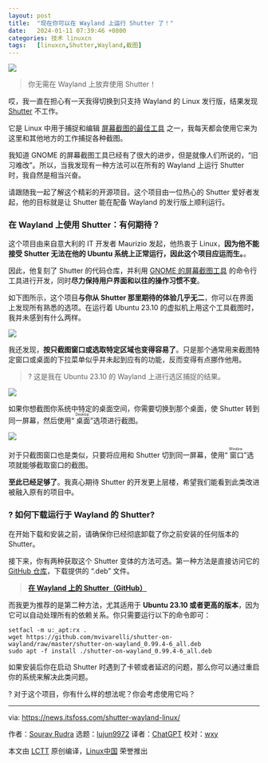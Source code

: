 ```yaml
---
layout: post
title:	"现在你可以在 Wayland 上运行 Shutter 了！"
date:	2024-01-11 07:39:46 +0800 
categories:	技术 linuxcn 
tags:	[linuxcn,Shutter,Wayland,截图]
---
```



![](/Asserts/Images//attachment/album/202401/11/073858ajzm1eef77me0fgz.jpg)



> 
> 你无需在 Wayland 上放弃使用 Shutter！
> 
> 
> 


哎，我一直在担心有一天我得切换到只支持 Wayland 的 Linux 发行版，结果发现 [Shutter](https://shutter-project.org/) 不工作。


它是 Linux 中用于捕捉和编辑 [屏幕截图的最佳工具](https://itsfoss.com/take-screenshot-linux/) 之一，我每天都会使用它来为这里和其他地方的工作捕捉各种截图。


我知道 GNOME 的屏幕截图工具已经有了很大的进步，但是就像人们所说的，“旧习难改”。所以，当我发现有一种方法可以在所有的 Wayland 上运行 Shutter 时，我自然是相当兴奋。


请跟随我一起了解这个精彩的开源项目。这个项目由一位热心的 Shutter 爱好者发起，他的目标就是让 Shutter 能在配备 Wayland 的发行版上顺利运行。


### 在 Wayland 上使用 Shutter：有何期待？


这个项目由来自意大利的 IT 开发者 Maurizio 发起，他热衷于 Linux，**因为他不能接受 Shutter 无法在他的 Ubuntu 系统上正常运行，因此这个项目应运而生。**。


因此，他复刻了 Shutter 的代码仓库，并利用 [GNOME 的屏幕截图工具](https://gitlab.gnome.org/GNOME/gnome-screenshot) 的命令行工具进行开发，同时**尽力保持用户界面和以往的操作习惯不变**。


如下图所示，这个项目**与你从 Shutter 那里期待的体验几乎无二**，你可以在界面上发现所有熟悉的选项。在运行着 Ubuntu 23.10 的虚拟机上用这个工具截图时，我并未感到有什么两样。


![](/Asserts/Images//attachment/album/202401/11/073948f768pxxxp087ht7r.png)


我还发现，**按只截图窗口或选取特定区域也变得容易了**。只是那个通常用来截图特定窗口或桌面的下拉菜单似乎并未起到应有的功能，反而变得有点挪作他用。



> 
> ? 这是我在 Ubuntu 23.10 的 Wayland 上进行选区捕捉的结果。
> 
> 
> 


![](/Asserts/Images//attachment/album/202401/11/073949l6a8p9mz3liw8ppu.png)


如果你想截图你系统中特定的桌面空间，你需要切换到那个桌面，使 Shutter 转到同一屏幕，然后使用“<ruby> 桌面 <rt>  Desktop </rt></ruby>”选项进行截图。


![](/Asserts/Images//attachment/album/202401/11/073949rks2ask2jr9o9faa.png)


对于只截图窗口也是类似，只要将应用和 Shutter 切到同一屏幕，使用“<ruby> 窗口 <rt>  Window </rt></ruby>”选项就能够截取窗口的截图。


**至此已经足够了**。我真心期待 Shutter 的开发更上层楼，希望我们能看到此类改进被融入原有的项目中。


### ? 如何下载运行于 Wayland 的 Shutter?


在开始下载和安装之前，请确保你已经彻底卸载了你之前安装的任何版本的 Shutter。


接下来，你有两种获取这个 Shutter 变体的方法可选。第一种方法是直接访问它的 [GitHub 仓库](https://github.com/mvivarelli/shutter-on-wayland/tree/master)，下载提供的 “.deb” 文件。



> 
> **[在 Wayland 上的 Shutter（GitHub）](https://github.com/mvivarelli/shutter-on-wayland/blob/master/shutter-on-wayland_0.99.4-6_all.deb)**
> 
> 
> 


而我更为推荐的是第二种方法，尤其适用于 **Ubuntu 23.10 或者更高的版本**，因为它可以自动处理所有的依赖关系。你只需要运行以下的命令即可：



```
setfacl -m u:_apt:rx .
wget https://github.com/mvivarelli/shutter-on-wayland/raw/master/shutter-on-wayland_0.99.4-6_all.deb
sudo apt -f install ./shutter-on-wayland_0.99.4-6_all.deb

```

如果安装后你在启动 Shutter 时遇到了卡顿或者延迟的问题，那么你可以通过重启你的系统来解决此类问题。


? 对于这个项目，你有什么样的想法呢？你会考虑使用它吗？




---


via: <https://news.itsfoss.com/shutter-wayland-linux/>


作者：[Sourav Rudra](https://news.itsfoss.com/author/sourav/) 选题：[lujun9972](https://github.com/lujun9972) 译者：[ChatGPT](https://linux.cn/lctt/ChatGPT) 校对：[wxy](https://github.com/wxy)


本文由 [LCTT](https://github.com/LCTT/TranslateProject) 原创编译，[Linux中国](https://linux.cn/) 荣誉推出
